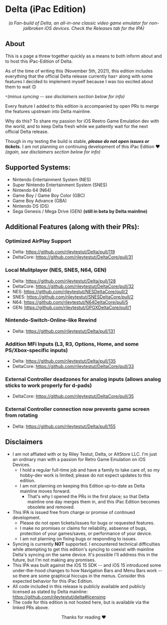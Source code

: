 # Delta (iPac Edition)

<p align="center">
  <em>(a Fan-build of Delta, an all-in-one classic video game emulator for non-jailbroken iOS devices. Check the Releases tab for the IPA)</em>
</p>

## About

This is a page a threw together quickly as a means to both inform about and to host this iPac-Edition of Delta.

As of the time of writing this (November 5th, 2021), this edition includes everything that the official Delta release currently has`*` along with some features I decided to implement myself because I was too excited about them to wait 🙃

`*`_(minus syncing -- see disclaimers section below for info)_

Every feature I added to this edition is accompanied by open PRs to merge the features upstream into Delta mainline.

Why do this? To share my passion for iOS Reetro Game Emulation dev with the world, and to keep Delta fresh while we patiently wait for the next official Delta release. 

Though in my testing the build is stable, _**please do not open issues or tickets.**_ I am not planning on continuing development of this iPac Edition ❤️ _(again, see disclaimers section below for info)_

## Supported Systems:
- Nintendo Entertainment System (NES)
- Super Nintendo Entertainment System (SNES)
- Nintendo 64 (N64)
- Game Boy / Game Boy Color (GBC)
- Game Boy Advance (GBA)
- Nintendo DS (DS)
- Sega Genesis / Mega Drive (GEN) **(still in beta by Delta mainline)**

## Additional Features (along with their PRs):

### Optimized AirPlay Support
- Delta: https://github.com/rileytestut/Delta/pull/119
- DeltaCore: https://github.com/rileytestut/DeltaCore/pull/31
### Local Mulitplayer (NES, SNES, N64, GEN)
- Delta: https://github.com/rileytestut/Delta/pull/128
- DeltaCore: https://github.com/rileytestut/DeltaCore/pull/32
- NES: https://github.com/rileytestut/NESDeltaCore/pull/2
- SNES: https://github.com/rileytestut/SNESDeltaCore/pull/2
- N64: https://github.com/rileytestut/N64DeltaCore/pull/5
- GEN: https://github.com/rileytestut/GPGXDeltaCore/pull/1
### Nintendo-Switch-Online-like Rewind
- Delta: https://github.com/rileytestut/Delta/pull/131
### Addition MFi Inputs (L3, R3, Options, Home, and some PS/Xbox-specific inputs)
- Delta: https://github.com/rileytestut/Delta/pull/135
- DeltaCore: https://github.com/rileytestut/DeltaCore/pull/33
### External Controller deadzones for analog inputs (allows analog sticks to work properly for d-pads)
- DeltaCore: https://github.com/rileytestut/DeltaCore/pull/35
### External Controller connection now prevents game screen from rotating
- Delta: https://github.com/rileytestut/Delta/pull/155

## Disclaimers
- I am not affiated with or by Riley Testut, Delta, or AltStore LLC. I'm just an ordinary man with a passion for Retro Game Emulation on iOS Devices.
    - I hold a regular full-time job and have a family to take care of, so my hobby-dev work is limited; please do not expect updates to this edition.
    - I am not planning on keeping this Edition up-to-date as Delta mainline moves forward.
        - That's why I opened the PRs in the first place; so that Delta mainline one day merges them in, and this iPac Edition becomes obsolete and removed.
- This IPA is issued free from charge or promise of continued development.
    - Please do not open tickets/issues for bugs or requested features.
    - I make no promises or claims for reliability, asbsense of bugs, protection of your games/saves, or performance of your device.
    - I am not planning on fixing bugs or responding to issues.
- Syncing is currently **NOT** supported. I encountered technical difficulties while attempting to get this edition's syncing to coexist with mainline Delta's syncing on the same device. It's possible I'll address this in the future, but I'm not making any promises.
- This IPA was built against the iOS 15 SDK -- and iOS 15 introduced some under-the-hood changes to how Navigation Bars and Menu Bars work -- so there are some graphical hiccups in the menus. Consider this expected behavior for this iPac Edition.
- All code included in this release is publicly available and publicly licensed as stated by Delta mainline: https://github.com/rileytestut/delta#licensing
- The code for this edition is not hosted here, but is available via the linked PRs above.


<p align="center">
  Thanks for reading ❤️
</p>
